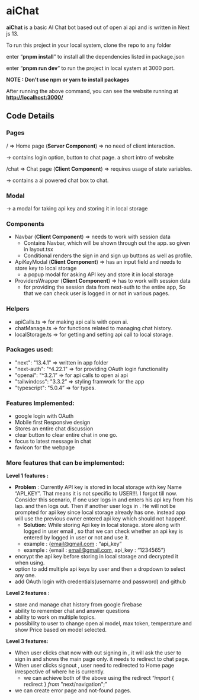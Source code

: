 # aiChat

**aiChat** is a basic AI Chat bot based out of open ai api and is written in Next js 13. 

To run this project in your local system, clone the repo to any folder

enter  “**pnpm install**” to install all the dependencies listed in package.json

enter “**pnpm run dev**” to run the project in local system at 3000 port.

**NOTE : Don’t use npm or yarn to install packages**

After running the above command, you can see the website running at **[http://localhost:3000/](http://localhost:3000/)**

## Code Details

### Pages

/ ⇒ Home page (**Server Component**) ⇒ no need of client interaction.

→ contains login option, button to chat page. a short intro of website

/chat ⇒ Chat page (**Client Component**) ⇒ requires usage of state variables.

→ contains a ai powered chat box to chat.

### Modal

→ a modal for taking api key and storing it in local storage

### Components

- Navbar (**Client Component**) ⇒ needs to work with session data
    - Contains Navbar, which will be shown through out the app. so given in layout.tsx
    - Conditional renders the sign in and sign up buttons as well as profile.
- ApiKeyModal (**Client Component**) ⇒ has an input field and needs to store key to local storage
    - a popup modal for asking API key and store it in local storage
- ProvidersWrapper (**Client Component**) ⇒ has to work with session data
    - for providing the session data from next-auth to the entire app, So that we can check user is logged in or not in various pages.

### Helpers

- apiCalls.ts ⇒ for making api calls with open ai.
- chatManage.ts ⇒ for functions related to managing chat history.
- localStorage.ts ⇒ for getting and setting api call to local storage.

### Packages used:

- "next": "13.4.1" ⇒ written in app folder
- "next-auth": "^4.22.1" ⇒ for providing OAuth login functionality
- "openai": "^3.2.1” ⇒ for api calls to open ai api
- "tailwindcss": "3.3.2” ⇒ styling framwork for the app
- "typescript": "5.0.4” ⇒ for types.

### Features Implemented:

- google login with OAuth
- Mobile first Responsive design
- Stores an entire chat discussion
- clear button to clear entire chat in one go.
- focus to latest message in chat
- favicon for the webpage

### More features that can be implemented:

**Level 1 features :**

- **Problem** : Currently API key is stored in local storage with key Name “API_KEY”. That means it is not specific to USER!!!. I forgot till now. Consider this scenario, If one user logs in and enters his api key from his lap. and then logs out. Then if another user logs in . He will not be prompted for api key since local storage already has one. instead app will use the previous owner entered api key which should not happen!.
    - **Solution:** While storing Api key in local storage. store along with logged in user email , so that we can check whether an api key is entered by logged in user or not and use it.
    - example : {email@gmail.com : “api_key”
    - example : {email : email@gmail.com, api_key : “1234565”}
- encrypt the api key before storing in local storage and decrypted it when using.
- option to add multiple api keys by user and then a dropdown to select any one.
- add OAuth login with credentials(username and password) and github

**Level 2 features :** 

- store and manage chat history from google firebase
- ability to remember chat and answer questions
- ability to work on multiple topics.
- possibility to user to change open ai model, max token, temperature and show Price based on model selected.

**Level 3 features:**

- When user clicks chat now with out signing in , it will ask the user to sign in and shows the main page only. it needs to redirect to chat page.
- When user clicks signout , user need to redirected to Home page irrespective of where he is currently.
    - we can achieve both of the above using the redirect “*import* { redirect } *from* "next/navigation";”
- we can create error page and not-found pages.